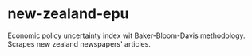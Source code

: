 # new-zealand-epu
 Economic policy uncertainty index wit Baker-Bloom-Davis methodology. Scrapes new zealand newspapers' articles.
